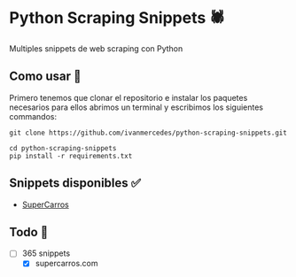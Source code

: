 # Python Scraping Snippets 🕷️
Multiples snippets de web scraping con Python


## Como usar 🤔
Primero tenemos que clonar el repositorio e instalar los paquetes necesarios para ellos abrimos un terminal y escribimos los siguientes commandos:
```commandline
git clone https://github.com/ivanmercedes/python-scraping-snippets.git

cd python-scraping-snippets
pip install -r requirements.txt
```

## Snippets disponibles ✅
- [SuperCarros](/supercarros.py)



## Todo 📝


- [ ] 365 snippets
  - [x] supercarros.com 

